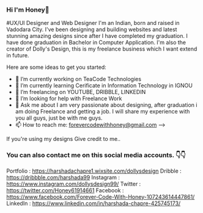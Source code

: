 ### Hi I'm Honey👋

#UX/UI Designer and Web Designer
I'm an Indian, born and raised in Vadodara City.
I've been designing and building websites and latest stunning amazing designs since after I have completed my graduation.
I have done graduation in Bachelor in Computer Application.
I'm also the creator of Dolly's Design, this is my freelance business which I want extend in future.

Here are some ideas to get you started:

- 🔭 I’m currently working on TeaCode Technologies
- 🌱 I’m currently learning Cerificate in Information Technology in IGNOU
- 👯 I’m freelancing on YOUTUBE, DRIBBLE, LINKEDIN
- 🤔 I’m looking for help with Freelance Work
- 💬 Ask me about I am very passionate about designing, after graduation i am doing Freelance and getting a job.
I will share my experience with you all guys, just be with me guys.
- 📫 How to reach me: 	forevercodewithhoney@gmail.com
-->

If you're using my designs Give credit to me..

### You can also contact me on this social media accounts. 👇👇

Portfolio : https://harshadachapre1.wixsite.com/dollysdesign
Dribble : https://dribbble.com/harshada99
Instagram : https://www.instagram.com/dollysdesign99/
Twitter : https://twitter.com/Honey61914661
Facebook : https://www.facebook.com/Forever-Code-With-Honey-107243614447861/
LinkedIn : https://www.linkedin.com/in/harshada-chapre-425745173/
